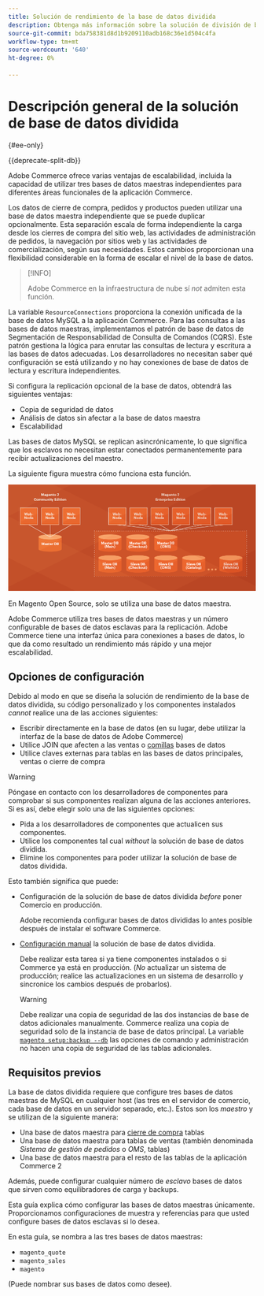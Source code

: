 ```yaml
---
title: Solución de rendimiento de la base de datos dividida
description: Obtenga más información sobre la solución de división de bases de datos para Adobe Commerce y Magento Open Source.
source-git-commit: bda758381d8d1b9209110adb168c36e1d504c4fa
workflow-type: tm+mt
source-wordcount: '640'
ht-degree: 0%

---
```



# Descripción general de la solución de base de datos dividida

{#ee-only}

{{deprecate-split-db}}

Adobe Commerce ofrece varias ventajas de escalabilidad, incluida la capacidad de utilizar tres bases de datos maestras independientes para diferentes áreas funcionales de la aplicación Commerce.

Los datos de cierre de compra, pedidos y productos pueden utilizar una base de datos maestra independiente que se puede duplicar opcionalmente. Esta separación escala de forma independiente la carga desde los cierres de compra del sitio web, las actividades de administración de pedidos, la navegación por sitios web y las actividades de comercialización, según sus necesidades. Estos cambios proporcionan una flexibilidad considerable en la forma de escalar el nivel de la base de datos.

>[!INFO]
>
>Adobe Commerce en la infraestructura de nube sí _not_ admiten esta función.

La variable `ResourceConnections` proporciona la conexión unificada de la base de datos MySQL a la aplicación Commerce. Para las consultas a las bases de datos maestras, implementamos el patrón de base de datos de Segmentación de Responsabilidad de Consulta de Comandos (CQRS). Este patrón gestiona la lógica para enrutar las consultas de lectura y escritura a las bases de datos adecuadas. Los desarrolladores no necesitan saber qué configuración se está utilizando y no hay conexiones de base de datos de lectura y escritura independientes.

Si configura la replicación opcional de la base de datos, obtendrá las siguientes ventajas:

- Copia de seguridad de datos
- Análisis de datos sin afectar a la base de datos maestra
- Escalabilidad

Las bases de datos MySQL se replican asincrónicamente, lo que significa que los esclavos no necesitan estar conectados permanentemente para recibir actualizaciones del maestro.

La siguiente figura muestra cómo funciona esta función.

![Adobe Commerce utiliza diferentes bases de datos para almacenar tablas](../../assets/configuration/split-db-diagram-ee.png)

En Magento Open Source, solo se utiliza una base de datos maestra.

Adobe Commerce utiliza tres bases de datos maestras y un número configurable de bases de datos esclavas para la replicación. Adobe Commerce tiene una interfaz única para conexiones a bases de datos, lo que da como resultado un rendimiento más rápido y una mejor escalabilidad.

## Opciones de configuración

Debido al modo en que se diseña la solución de rendimiento de la base de datos dividida, su código personalizado y los componentes instalados _cannot_ realice una de las acciones siguientes:

- Escribir directamente en la base de datos (en su lugar, debe utilizar la interfaz de la base de datos de Adobe Commerce)
- Utilice JOIN que afecten a las ventas o [comillas](https://glossary.magento.com/quote) bases de datos
- Utilice claves externas para tablas en las bases de datos principales, ventas o cierre de compra

>[!WARNING]
>
>Póngase en contacto con los desarrolladores de componentes para comprobar si sus componentes realizan alguna de las acciones anteriores. Si es así, debe elegir solo una de las siguientes opciones:
>
>- Pida a los desarrolladores de componentes que actualicen sus componentes.
>- Utilice los componentes tal cual _without_ la solución de base de datos dividida.
>- Elimine los componentes para poder utilizar la solución de base de datos dividida.


Esto también significa que puede:

- Configuración de la solución de base de datos dividida _before_ poner Comercio en producción.

   Adobe recomienda configurar bases de datos divididas lo antes posible después de instalar el software Commerce.

- [Configuración manual](multi-master-manual.md) la solución de base de datos dividida.

   Debe realizar esta tarea si ya tiene componentes instalados o si Commerce ya está en producción. (_No_ actualizar un sistema de producción; realice las actualizaciones en un sistema de desarrollo y sincronice los cambios después de probarlos).

   >[!WARNING]
   >
   >Debe realizar una copia de seguridad de las dos instancias de base de datos adicionales manualmente. Commerce realiza una copia de seguridad solo de la instancia de base de datos principal. La variable [`magento setup:backup --db`](https://devdocs.magento.com/guides/v2.4/install-gde/install/cli/install-cli-backup.html) las opciones de comando y administración no hacen una copia de seguridad de las tablas adicionales.

## Requisitos previos

La base de datos dividida requiere que configure tres bases de datos maestras de MySQL en cualquier host (las tres en el servidor de comercio, cada base de datos en un servidor separado, etc.). Estos son los _maestro_ y se utilizan de la siguiente manera:

- Una base de datos maestra para [cierre de compra](https://glossary.magento.com/checkout) tablas
- Una base de datos maestra para tablas de ventas (también denominada _Sistema de gestión de pedidos_ o _OMS_, tablas)
- Una base de datos maestra para el resto de las tablas de la aplicación Commerce 2

Además, puede configurar cualquier número de _esclavo_ bases de datos que sirven como equilibradores de carga y backups.

Esta guía explica cómo configurar las bases de datos maestras únicamente. Proporcionamos configuraciones de muestra y referencias para que usted configure bases de datos esclavas si lo desea.

En esta guía, se nombra a las tres bases de datos maestras:

- `magento_quote`
- `magento_sales`
- `magento`

(Puede nombrar sus bases de datos como desee).
